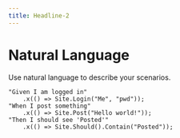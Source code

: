 ```yaml
---
title: Headline-2
---
```

# Natural Language #

Use natural language to describe your scenarios.

    "Given I am logged in"
        .x(() => Site.Login("Me", "pwd"));
    "When I post something"
        .x(() => Site.Post("Hello world!"));
    "Then I should see 'Posted'"
        .x(() => Site.Should().Contain("Posted"));